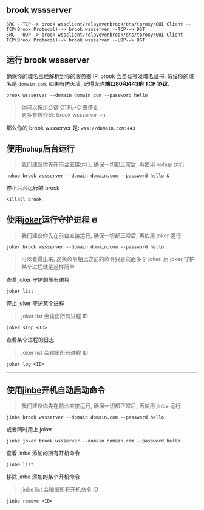 ## brook wssserver

```
SRC --TCP--> brook wssclient/relayoverbrook/dns/tproxy/GUI Client --TCP(Brook Protocol)--> brook wssserver --TCP--> DST
SRC --UDP--> brook wssclient/relayoverbrook/dns/tproxy/GUI Client --TCP(Brook Protocol)--> brook wssserver --UDP--> DST
```

## 运行 brook wssserver

确保你的域名已经解析到你的服务器 IP, brook 会自动签发域名证书. 假设你的域名是 `domain.com`. 如果有防火墙, 记得允许**端口80和443的 TCP 协议**.

```
brook wssserver --domain domain.com --password hello
```

> 你可以按组合键 CTRL+C 来停止<br/>
> 更多参数介绍: brook wssserver -h

那么你的 brook wssserver 是: `wss://domain.com:443`

## 使用`nohup`后台运行

> 我们建议你先在前台直接运行, 确保一切都正常后, 再使用 nohup 运行

```
nohup brook wssserver --domain domain.com --password hello &
```

停止后台运行的 brook

```
killall brook
```

## 使用[joker](https://github.com/txthinking/joker)运行守护进程 🔥

> 我们建议你先在前台直接运行, 确保一切都正常后, 再使用 joker 运行

```
joker brook wssserver --domain domain.com --password hello
```

> 可以看得出来, 这条命令相比之前的命令只是前面多个 joker. 用 joker 守护某个进程就是这样简单

查看 joker 守护的所有进程

```
joker list
```

停止 joker 守护某个进程

> joker list 会输出所有进程 ID

```
joker stop <ID>
```

查看某个进程的日志

> joker list 会输出所有进程 ID

```
joker log <ID>
```

---

## 使用[jinbe](https://github.com/txthinking/jinbe)开机自动启动命令

> 我们建议你先在前台直接运行, 确保一切都正常后, 再使用 jinbe 运行

```
jinbe brook wssserver --domain domain.com --password hello
```

或者同时用上 joker

```
jinbe joker brook wssserver --domain domain.com --password hello
```

查看 jinbe 添加的所有开机命令

```
jinbe list
```

移除 jinbe 添加的某个开机命令

> jinbe list 会输出所有开机命令 ID

```
jinbe remove <ID>
```
